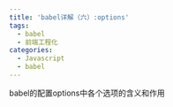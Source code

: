 ```yaml
---
title: 'babel详解（六）:options'
tags:
  - babel
  - 前端工程化
categories:
  - Javascript
  - babel
---
```


babel的配置options中各个选项的含义和作用
